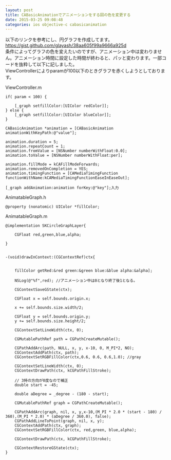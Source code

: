 ```yaml
---
layout: post
title: CABasicAnimationでアニメーションをする図の色を変更する
date: 2015-03-25 09:08:48
categories: ios objective-c cabasicanimation
---
```

<p>以下のリンクを参考にし、円グラフを作成してます。<a href="https://gist.github.com/glayash/38aa605f99a9666a925d" rel="nofollow">https://gist.github.com/glayash/38aa605f99a9666a925d</a><br>
条件によってグラフの色を変えたいのですが、アニメーション中は変わりません。アニメーション時間に設定した時間が終わると、パッと変わります。一部コードを抜粋して以下に記しました。<br>
ViewControllerによりparamが100以下のときグラフを赤くしようとしております。</p>

<p>ViewController.m</p>

<pre><code>if( param &lt; 100) {

    [_graph setfillColor:[UIColor redColor]];
} else {
    [_graph setfillColor:[UIColor blueColor]];
}

CABasicAnimation *animation = [CABasicAnimation animationWithKeyPath:@"value"];

animation.duration = 5;
animation.repeatCount = 1;
animation.fromValue = [NSNumber numberWithFloat:0.0];
animation.toValue = [NSNumber numberWithFloat:per];

animation.fillMode = kCAFillModeForwards;
animation.removedOnCompletion = YES;
animation.timingFunction = [CAMediaTimingFunction functionWithName:kCAMediaTimingFunctionEaseInEaseOut];

[_graph addAnimation:animation forKey:@"key"];入力
</code></pre>

<p>AnimatableGraph.h</p>

<pre><code>@property (nonatomic) UIColor *fillColor;
</code></pre>

<p>AnimatableGraph.m</p>

<pre><code>@implementation SKCircleGraphLayer{

    CGFloat red,green,blue,alpha;

}    


-(void)drawInContext:(CGContextRef)ctx{


    fillColor getRed:&amp;red green:&amp;green blue:&amp;blue alpha:&amp;alpha];

    NSLog(@"%f",red); //アニメーション中は0となり終了後1となる。

    CGContextSaveGState(ctx);

    CGFloat x = self.bounds.origin.x;

    x += self.bounds.size.width/2;

    CGFloat y = self.bounds.origin.y;
    y += self.bounds.size.height/2;

    CGContextSetLineWidth(ctx, 0);

    CGMutablePathRef path = CGPathCreateMutable();

    CGPathAddArc(path, NULL, x, y, x-10, 0, M_PI*2, NO);
    CGContextAddPath(ctx, path);
    CGContextSetRGBFillColor(ctx,0.6, 0.6, 0.6,1.0); //gray

    CGContextSetLineWidth(ctx, 0);
    CGContextDrawPath(ctx, kCGPathFillStroke);

    // 3時の方向が0度なので補正
    double start = -45;

    double aDegree = _degree - (180 - start);

    CGMutablePathRef graph = CGPathCreateMutable();

    CGPathAddArc(graph, nil, x, y,x-10,(M_PI * 2.0 * (start - 180) / 360),(M_PI * 2.0) * (aDegree / 360.0), false);
    CGPathAddLineToPoint(graph, nil, x, y);
    CGContextAddPath(ctx, graph);
    CGContextSetRGBFillColor(ctx, red,green, blue,alpha);    

    CGContextDrawPath(ctx, kCGPathFillStroke);

    CGContextRestoreGState(ctx);
}
</code></pre>
